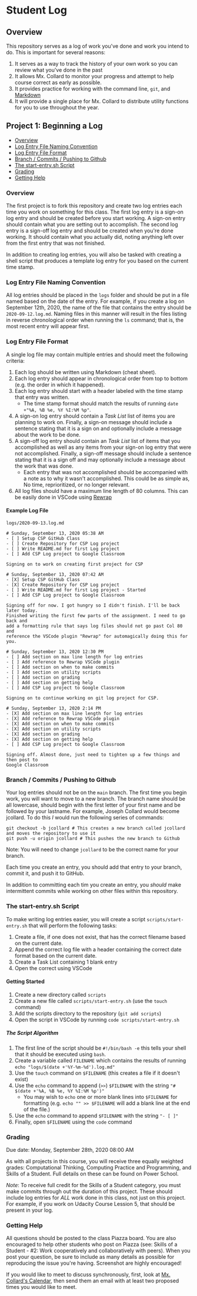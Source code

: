 


# Student Log

## Overview





This repository serves as a log of work you've done and work you intend to do.
This is important for several reasons:





1. It serves as a way to track the history of your own work so you can review
   what you've done in the past
2. It  allows Mx. Collard to monitor your progress and attempt to help course
   correct as early as possible.
3. It provides practice for working with the command line, `git`, and
   [Markdown](https://guides.github.com/pdfs/markdown-cheatsheet-online.pdf)
4. It will provide a single place for Mx. Collard to distribute utility
   functions for you to use throughout the year.

## Project 1: Beginning a Log

* [Overview](#overview-1)
* [Log Entry File Naming Convention](#log-entry-file-naming-convention)
* [Log Entry File Format](#log-entry-file-format)
* [Branch / Commits / Pushing to Github](#branch--commits--pushing-to-github)
* [The start-entry.sh Script](#the-start-entrysh-script)
* [Grading](#grading)
* [Getting Help](#getting-help)

### Overview

The first project is to fork this repository and create two log entries each
time you work on something for this class. The first log entry is a sign-on log
entry and should be created before you start working. A sign-on entry should
contain what you are setting out to accomplish. The second log entry is a
sign-off log entry and should be created when you're done working. It should
contain what you actually did, noting anything left over from the first entry
that was not finished. 

In addition to creating log entries, you will also be tasked with creating a
shell script that produces a template log entry for you based on the current
time stamp.

### Log Entry File Naming Convention

All log entries should be placed in the `logs` folder and should be put in a
file named based on the date of the entry. For example, if you create a log on
September 12th, 2020, the name of the file that contains the entry should be
`2020-09-12.log.md`. Naming files in this manner will result in the files
listing in reverse chronological order when running the `ls` command; that is,
the most recent entry will appear first.

### Log Entry File Format

A single log file may contain multiple entries and should meet the following
criteria:

1. Each log should be written using Markdown (cheat sheet). 
2. Each log entry should appear in chronological order from top to bottom (e.g.
   the order in which it happened).
3. Each log entry should start with a header labeled with the time stamp that
   entry was written.
   * The time stamp format should match the results of running `date +"%A, %B
     %e, %Y %I:%M %p"`.
4. A sign-on log entry should contain a *Task List* list of items you are
   planning to work on. Finally, a sign-on message should include a sentence
   stating that it is a sign on and optionally include a message about the work
   to be done.
5. A sign-off log entry should contain an *Task List* list of items that you
   accomplished as well as any items from your sign-on log entry that were not
   accomplished. Finally, a sign-off message should include a sentence stating
   that it is a sign off and may optionally include a message about the work
   that was done.
   * Each entry that was not accomplished should be accompanied with a note as
     to why it wasn't accomplished. This could be as simple as, No time,
     reprioritized, or no longer relevant.
6. All log files should have a maximum line length of 80 columns. This can be
   easily done in VSCode using
   [Rewrap](https://marketplace.visualstudio.com/items?itemName=stkb.rewrap)

#### Example Log File

`logs/2020-09-13.log.md`
```
# Sunday, September 13, 2020 05:38 AM
- [ ] Setup CSP GitHub Class
- [ ] Create Repository for CSP Log project
- [ ] Write README.md for first Log project
- [ ] Add CSP Log project to Google Classroom

Signing on to work on creating first project for CSP

# Sunday, September 13, 2020 07:42 AM
- [X] Setup CSP GitHub Class
- [X] Create Repository for CSP Log project
- [ ] Write README.md for first Log project - Started
- [ ] Add CSP Log project to Google Classroom

Signing off for now. I got hungry so I didn't finish. I'll be back later today.
Finished writing the first few parts of the assignment. I need to go back and
add a formatting rule that says log files should not go past Col 80 and
reference the VSCode plugin "Rewrap" for automagically doing this for you.

# Sunday, September 13, 2020 12:30 PM
- [ ] Add section on max line length for log entries
- [ ] Add reference to Rewrap VSCode plugin
- [ ] Add section on when to make commits 
- [ ] Add section on utility scripts
- [ ] Add section on grading
- [ ] Add section on getting help
- [ ] Add CSP Log project to Google Classroom

Signing on to continue working on git log project for CSP.

# Sunday, September 13, 2020 2:14 PM
- [X] Add section on max line length for log entries
- [X] Add reference to Rewrap VSCode plugin
- [X] Add section on when to make commits 
- [X] Add section on utility scripts
- [X] Add section on grading
- [X] Add section on getting help
- [ ] Add CSP Log project to Google Classroom

Signing off. Almost done, just need to tighten up a few things and then post to
Google Classroom
```

### Branch / Commits / Pushing to Github

Your log entries should not be on the `main` branch. The first time you begin
work, you will want to move to a new branch. The branch name should be all
lowercase, should begin with the first letter of your first name and be followed
by your lastname. For example, Joseph Collard would become jcollard. To do this
*I* would run the following series of commands:

```
git checkout -b jcollard # This creates a new branch called jcollard and moves the repository to use it
git push -u origin jcollard # This pushes the new branch to Github
```

Note: You will need to change `jcollard` to be the correct name for your branch.

Each time you create an entry, you should add that entry to your branch, commit
it, and push it to GitHub.

In addition to committing each tim you create an entry, you *should* make
intermittent commits while working on other files within this repository.

### The start-entry.sh Script

To make writing log entries easier, you will create a script
`scripts/start-entry.sh` that will perform the following tasks:

1. Create a file, if one does not exist, that has the correct filename based on
   the current date.
2. Append the correct log file with a header containing the correct date format
   based on the current date.
3. Create a Task List containing 1 blank entry
4. Open the correct using VSCode

#### Getting Started

1. Create a new directory called `scripts`
2. Create a new file called `scripts/start-entry.sh` (use the `touch` command)
3. Add the scripts directory to the repository (`git add scripts`)
4. Open the script in VSCode by running `code scripts/start-entry.sh`

##### The Script Algorithm

1. The first line of the script should be `#!/bin/bash -e` this tells your shell
   that it should be executed using `bash`.
2. Create a variable called `FILENAME` which contains the results of running
   `echo "logs/$(date +'%Y-%m-%d').log.md"`
3. Use the `touch` command on `$FILENAME` (this creates a file if it doesn't
   exist)
4. Use the `echo` command to append (`>>`) `$FILENAME` with the string `"#
   $(date +'%A, %B %e, %Y %I:%M %p')"`
   * You may wish to `echo` one or more blank lines into `$FILENAME` for
     formatting (e.g. `echo "" >> $FILENAME` will add a blank line at the end of
     the file.)
5. Use the `echo` command to append `$FILENAME` with the string `"- [ ]"`
6. Finally, open `$FILENAME` using the `code` command

### Grading

Due date: Monday, September 28th, 2020 08:00 AM

As with all projects in this course, you will receive three equally weighted
grades: Computational Thinking, Computing Practice and Programming, and Skills
of a Student. Full details on these can be found on Power School.

*Note*: To receive full credit for the Skills of a Student category, you must
make commits through out the duration of this project. These should include log
entries for *ALL* work done in this class, not just on this project. For
example, if you work on Udacity Course Lession 5, that should be present in your
log.

### Getting Help

All questions should be posted to the class Piazza board. You are also
encouraged to help other students who post on Piazza (see: Skills of a Student -
#2: Work cooperatively and collaboratively with peers). When you post your
question, be sure to include as many details as possible for reproducing the
issue you're having. Screenshot are highly encouraged!

If you would like to meet to discuss synchronously, first, look at [Mx.
Collard's Calendar](http://tinyurl.com/mx-collard-calendar), then send them an
email with at least two proposed times you would like to meet.